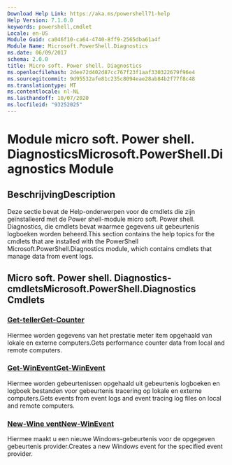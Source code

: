 ```yaml
---
Download Help Link: https://aka.ms/powershell71-help
Help Version: 7.1.0.0
keywords: powershell,cmdlet
Locale: en-US
Module Guid: ca046f10-ca64-4740-8ff9-2565dba61a4f
Module Name: Microsoft.PowerShell.Diagnostics
ms.date: 06/09/2017
schema: 2.0.0
title: Micro soft. Power shell. Diagnostics
ms.openlocfilehash: 2dee72d402d87cc767f23f1aaf330322679f96e4
ms.sourcegitcommit: 9d95532afe81c235c8094eae28ab84b2f77f8c48
ms.translationtype: MT
ms.contentlocale: nl-NL
ms.lasthandoff: 10/07/2020
ms.locfileid: "93252025"
---
```

# <span data-ttu-id="7a764-103">Module micro soft. Power shell. Diagnostics</span><span class="sxs-lookup"><span data-stu-id="7a764-103">Microsoft.PowerShell.Diagnostics Module</span></span>

## <span data-ttu-id="7a764-104">Beschrijving</span><span class="sxs-lookup"><span data-stu-id="7a764-104">Description</span></span>

<span data-ttu-id="7a764-105">Deze sectie bevat de Help-onderwerpen voor de cmdlets die zijn geïnstalleerd met de Power shell-module micro soft. Power shell. Diagnostics, die cmdlets bevat waarmee gegevens uit gebeurtenis logboeken worden beheerd.</span><span class="sxs-lookup"><span data-stu-id="7a764-105">This section contains the help topics for the cmdlets that are installed with the PowerShell Microsoft.PowerShell.Diagnostics module, which contains cmdlets that manage data from event logs.</span></span>

## <span data-ttu-id="7a764-106">Micro soft. Power shell. Diagnostics-cmdlets</span><span class="sxs-lookup"><span data-stu-id="7a764-106">Microsoft.PowerShell.Diagnostics Cmdlets</span></span>

### [<span data-ttu-id="7a764-107">Get-teller</span><span class="sxs-lookup"><span data-stu-id="7a764-107">Get-Counter</span></span>](Get-Counter.md)
<span data-ttu-id="7a764-108">Hiermee worden gegevens van het prestatie meter item opgehaald van lokale en externe computers.</span><span class="sxs-lookup"><span data-stu-id="7a764-108">Gets performance counter data from local and remote computers.</span></span>

### [<span data-ttu-id="7a764-109">Get-WinEvent</span><span class="sxs-lookup"><span data-stu-id="7a764-109">Get-WinEvent</span></span>](Get-WinEvent.md)
<span data-ttu-id="7a764-110">Hiermee worden gebeurtenissen opgehaald uit gebeurtenis logboeken en logboek bestanden voor gebeurtenis tracering op lokale en externe computers.</span><span class="sxs-lookup"><span data-stu-id="7a764-110">Gets events from event logs and event tracing log files on local and remote computers.</span></span>

### [<span data-ttu-id="7a764-111">New-Wine vent</span><span class="sxs-lookup"><span data-stu-id="7a764-111">New-WinEvent</span></span>](New-WinEvent.md)
<span data-ttu-id="7a764-112">Hiermee maakt u een nieuwe Windows-gebeurtenis voor de opgegeven gebeurtenis provider.</span><span class="sxs-lookup"><span data-stu-id="7a764-112">Creates a new Windows event for the specified event provider.</span></span>

